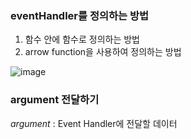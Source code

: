 ### eventHandler를 정의하는 방법

1. 함수 안에 함수로 정의하는 방법
2. arrow function을 사용하여 정의하는 방법

![image](https://user-images.githubusercontent.com/88424067/193710607-9c89cf42-4acd-40b3-aa91-3e47af320b71.png)

### argument 전달하기 

*argument* : Event Handler에 전달할 데이터
